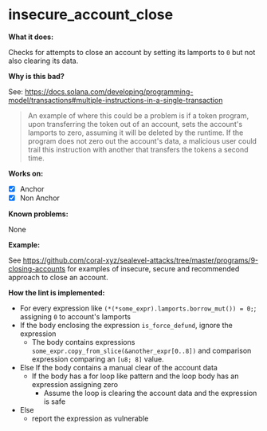 # insecure_account_close

**What it does:**

Checks for attempts to close an account by setting its lamports to `0` but
not also clearing its data.

**Why is this bad?**

See: https://docs.solana.com/developing/programming-model/transactions#multiple-instructions-in-a-single-transaction

> An example of where this could be a problem is if a token program, upon transferring the token out of an account, sets the account's lamports to zero, assuming it will be deleted by the runtime. If the program does not zero out the account's data, a malicious user could trail this instruction with another that transfers the tokens a second time.

**Works on:**

- [x] Anchor
- [x] Non Anchor

**Known problems:**

None

**Example:**

See https://github.com/coral-xyz/sealevel-attacks/tree/master/programs/9-closing-accounts for examples of insecure, secure and recommended
approach to close an account.

**How the lint is implemented:**

- For every expression like `(*(*some_expr).lamports.borrow_mut()) = 0;`; assigning `0` to account's lamports
- If the body enclosing the expression `is_force_defund`, ignore the expression
  - The body contains expressions `some_expr.copy_from_slice(&another_expr[0..8])`
    and comparison expression comparing an `[u8; 8]` value.
- Else If the body contains a manual clear of the account data
  - If the body has a for loop like pattern and the loop body has an expression
    assigning zero
    - Assume the loop is clearing the account data and the expression is safe
- Else
  - report the expression as vulnerable
